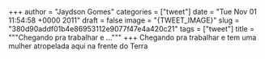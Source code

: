 
+++
author = "Jaydson Gomes"
categories = ["tweet"]
date = "Tue Nov 01 11:54:58 +0000 2011"
draft = false
image = "{TWEET_IMAGE}"
slug = "380d90addf01b4e86953112e9077f47e4a420c21"
tags = ["tweet"]
title = """Chegando pra trabalhar e ..."""
+++
Chegando pra trabalhar e tem uma mulher atropelada aqui na frente do Terra
